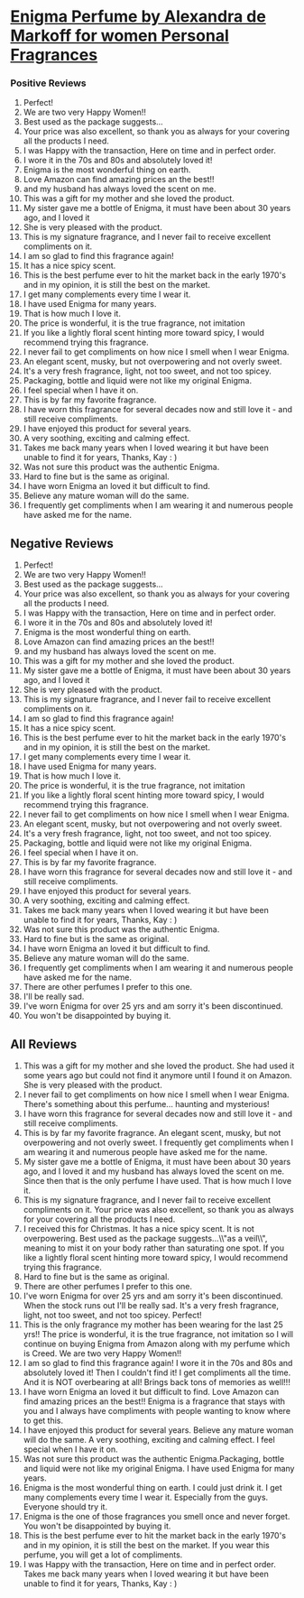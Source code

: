 # [Enigma Perfume by Alexandra de Markoff for women Personal Fragrances](https://products.checkmycream.com/products/Enigma-Perfume-by-Alexandra-de-Markoff-for-women-Personal-Fragrances.html)

### Positive Reviews

<ol>
      <li>Perfect!</li>
      <li>We are two very Happy Women!!</li>
      <li>Best used as the package suggests...</li>
      <li>Your price was also excellent, so thank you as always for your covering all the products I need.</li>
      <li>I was Happy with the transaction,  Here on time and in perfect order.</li>
      <li>I wore it in the 70s and 80s and absolutely loved it!  </li>
      <li>Enigma is the most wonderful thing on earth.  </li>
      <li>Love Amazon can find amazing prices an the best!!</li>
      <li>and my husband has always loved the scent on me.  </li>
      <li>This was a gift for my mother and she loved the product.</li>
      <li>My sister gave me a bottle of Enigma, it must have been about 30 years ago, and I loved it</li>
      <li>She is very pleased with the product.</li>
      <li>This is my signature fragrance, and I never fail to receive excellent compliments on it.  </li>
      <li>I am so glad to find this fragrance again!  </li>
      <li>It has a nice spicy scent.</li>
      <li>This is the best perfume ever to hit the market back in the early 1970&#x27;s and in my opinion, it is still the best on the market.</li>
      <li>I get many complements every time I wear it.  </li>
      <li>I have used Enigma for many years.</li>
      <li>That is how much I love it.</li>
      <li>The price is wonderful, it is the true fragrance, not imitation</li>
      <li>If you like a lightly floral scent hinting more toward spicy, I would recommend trying this fragrance.</li>
      <li>I never fail to get compliments on how nice I smell when I wear Enigma.</li>
      <li>An elegant scent, musky, but not overpowering and not overly sweet.</li>
      <li>It&#x27;s a very fresh fragrance, light, not too sweet, and not too spicey.  </li>
      <li>Packaging, bottle and liquid were not like my original Enigma.</li>
      <li>I feel special when I have it on.</li>
      <li>This is by far my favorite fragrance.</li>
      <li>I have worn this fragrance for several decades now and still love it - and still receive compliments.</li>
      <li>I have enjoyed this product for several years.  </li>
      <li>A very soothing, exciting and calming effect.  </li>
      <li>Takes me back many years when I loved wearing it but have been unable to find it for years,  Thanks,  Kay : )</li>
      <li>Was not sure this product was the authentic Enigma.</li>
      <li>Hard to fine but is the same as original.</li>
      <li>I have worn Enigma an loved it but difficult to find.</li>
      <li>Believe any mature woman will do the same.  </li>
      <li>I frequently get compliments when I am wearing it and numerous people have asked me for the name.</li>
</ol>


<h2>Negative Reviews</h2>
<ol>
<li> Perfect!</li>
<li> We are two very Happy Women!!</li>
<li> Best used as the package suggests...</li>
<li> Your price was also excellent, so thank you as always for your covering all the products I need.</li>
<li> I was Happy with the transaction,  Here on time and in perfect order.</li>
<li> I wore it in the 70s and 80s and absolutely loved it!  </li>
<li> Enigma is the most wonderful thing on earth.  </li>
<li> Love Amazon can find amazing prices an the best!!</li>
<li> and my husband has always loved the scent on me.  </li>
<li> This was a gift for my mother and she loved the product.</li>
<li> My sister gave me a bottle of Enigma, it must have been about 30 years ago, and I loved it</li>
<li> She is very pleased with the product.</li>
<li> This is my signature fragrance, and I never fail to receive excellent compliments on it.  </li>
<li> I am so glad to find this fragrance again!  </li>
<li> It has a nice spicy scent.</li>
<li> This is the best perfume ever to hit the market back in the early 1970&#x27;s and in my opinion, it is still the best on the market.</li>
<li> I get many complements every time I wear it.  </li>
<li> I have used Enigma for many years.</li>
<li> That is how much I love it.</li>
<li> The price is wonderful, it is the true fragrance, not imitation</li>
<li> If you like a lightly floral scent hinting more toward spicy, I would recommend trying this fragrance.</li>
<li> I never fail to get compliments on how nice I smell when I wear Enigma.</li>
<li> An elegant scent, musky, but not overpowering and not overly sweet.</li>
<li> It&#x27;s a very fresh fragrance, light, not too sweet, and not too spicey.  </li>
<li> Packaging, bottle and liquid were not like my original Enigma.</li>
<li> I feel special when I have it on.</li>
<li> This is by far my favorite fragrance.</li>
<li> I have worn this fragrance for several decades now and still love it - and still receive compliments.</li>
<li> I have enjoyed this product for several years.  </li>
<li> A very soothing, exciting and calming effect.  </li>
<li> Takes me back many years when I loved wearing it but have been unable to find it for years,  Thanks,  Kay : )</li>
<li> Was not sure this product was the authentic Enigma.</li>
<li> Hard to fine but is the same as original.</li>
<li> I have worn Enigma an loved it but difficult to find.</li>
<li> Believe any mature woman will do the same.  </li>
<li> I frequently get compliments when I am wearing it and numerous people have asked me for the name.</li>
<li> There are other perfumes I prefer to this one.</li>
<li> I&#x27;ll be really sad.  </li>
<li> I&#x27;ve worn Enigma for over 25 yrs and am sorry it&#x27;s been discontinued.  </li>
<li> You won&#x27;t be disappointed by buying it.</li>
</ol>

<h2>All Reviews</h2>

<ol>
    <li> This was a gift for my mother and she loved the product. She had used it some years ago but could not find it anymore until I found it on Amazon. She is very pleased with the product.</li>
    <li> I never fail to get compliments on how nice I smell when I wear Enigma. There&#x27;s something about this perfume... haunting and mysterious!</li>
    <li> I have worn this fragrance for several decades now and still love it - and still receive compliments.</li>
    <li> This is by far my favorite fragrance. An elegant scent, musky, but not overpowering and not overly sweet. I frequently get compliments when I am wearing it and numerous people have asked me for the name.</li>
    <li> My sister gave me a bottle of Enigma, it must have been about 30 years ago, and I loved it and my husband has always loved the scent on me.  Since then that is the only perfume I have used.  That is how much I love it.</li>
    <li> This is my signature fragrance, and I never fail to receive excellent compliments on it.  Your price was also excellent, so thank you as always for your covering all the products I need.</li>
    <li> I received this for Christmas. It has a nice spicy scent. It is not overpowering. Best used as the package suggests...\\&quot;as a veil\\&quot;, meaning to mist it on your body rather than saturating one spot. If you like a lightly floral scent hinting more toward spicy, I would recommend trying this fragrance.</li>
    <li> Hard to fine but is the same as original.</li>
    <li> There are other perfumes I prefer to this one.</li>
    <li> I&#x27;ve worn Enigma for over 25 yrs and am sorry it&#x27;s been discontinued.  When the stock runs out I&#x27;ll be really sad.  It&#x27;s a very fresh fragrance, light, not too sweet, and not too spicey.  Perfect!</li>
    <li> This is the only fragrance my mother has been wearing for the last 25 yrs!! The price is wonderful, it is the true fragrance, not imitation so I will continue on buying Enigma from Amazon along with my perfume which is Creed. We are two very Happy Women!!</li>
    <li> I am so glad to find this fragrance again!  I wore it in the 70s and 80s and absolutely loved it!  Then I couldn&#x27;t find it!  I get compliments all the time.  And it is NOT overbearing at all!  Brings back tons of memories as well!!!</li>
    <li> I have worn Enigma an loved it but difficult to find. Love Amazon can find amazing prices an the best!! Enigma is a fragrance that stays with you and I always have compliments with people wanting to know where to get this.</li>
    <li> I have enjoyed this product for several years.  Believe any mature woman will do the same.  A very soothing, exciting and calming effect.  I feel special when I have it on.</li>
    <li> Was not sure this product was the authentic Enigma.Packaging, bottle and liquid were not like my original Enigma. I have used Enigma for many years.</li>
    <li> Enigma is the most wonderful thing on earth.  I could just drink it. I get many complements every time I wear it.  Especially from the guys.  Everyone should try it.</li>
    <li> Enigma is the one of those fragrances you smell once and never forget. You won&#x27;t be disappointed by buying it.</li>
    <li> This is the best perfume ever to hit the market back in the early 1970&#x27;s and in my opinion, it is still the best on the market. If you wear this perfume, you will get a lot of compliments.</li>
    <li> I was Happy with the transaction,  Here on time and in perfect order. Takes me back many years when I loved wearing it but have been unable to find it for years,  Thanks,  Kay : )</li>
</ol>




